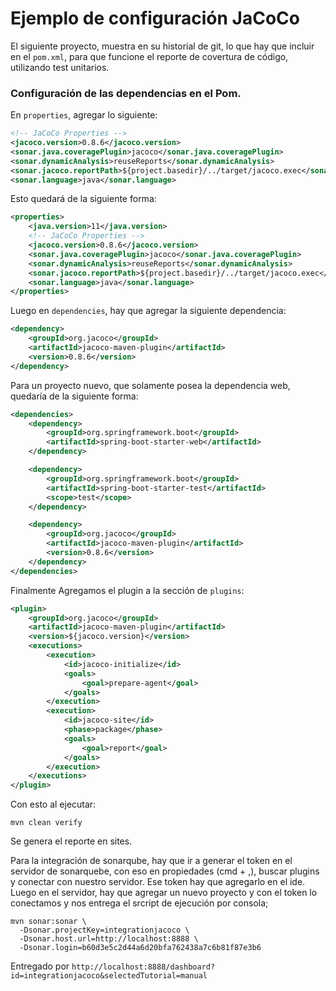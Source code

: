 # Ejemplo de configuración JaCoCo

El siguiente proyecto, muestra en su historial de git, lo que hay que incluir en el `pom.xml`, para que funcione el reporte de covertura de código, utilizando test unitarios.

### Configuración de las dependencias en el Pom.

En `properties`, agregar lo siguiente:

```xml
<!-- JaCoCo Properties -->
<jacoco.version>0.8.6</jacoco.version>
<sonar.java.coveragePlugin>jacoco</sonar.java.coveragePlugin>
<sonar.dynamicAnalysis>reuseReports</sonar.dynamicAnalysis>
<sonar.jacoco.reportPath>${project.basedir}/../target/jacoco.exec</sonar.jacoco.reportPath>
<sonar.language>java</sonar.language>
```

Esto quedará de la siguiente forma:

```xml
<properties>
    <java.version>11</java.version>
    <!-- JaCoCo Properties -->
    <jacoco.version>0.8.6</jacoco.version>
    <sonar.java.coveragePlugin>jacoco</sonar.java.coveragePlugin>
    <sonar.dynamicAnalysis>reuseReports</sonar.dynamicAnalysis>
    <sonar.jacoco.reportPath>${project.basedir}/../target/jacoco.exec</sonar.jacoco.reportPath>
    <sonar.language>java</sonar.language>
</properties>
```

Luego en `dependencies`, hay que agregar la siguiente dependencia:

```xml
<dependency>
    <groupId>org.jacoco</groupId> 
    <artifactId>jacoco-maven-plugin</artifactId>
    <version>0.8.6</version>
</dependency>
```

Para un proyecto nuevo, que solamente posea la dependencia web, quedaría de la siguiente forma:

```xml
<dependencies>
    <dependency>
        <groupId>org.springframework.boot</groupId>
        <artifactId>spring-boot-starter-web</artifactId>
    </dependency>

    <dependency>
        <groupId>org.springframework.boot</groupId>
        <artifactId>spring-boot-starter-test</artifactId>
        <scope>test</scope>
    </dependency>

    <dependency>
        <groupId>org.jacoco</groupId>
        <artifactId>jacoco-maven-plugin</artifactId>
        <version>0.8.6</version>
    </dependency>
</dependencies>
```

Finalmente Agregamos el plugin a la sección de `plugins`:

```xml
<plugin>
    <groupId>org.jacoco</groupId>
    <artifactId>jacoco-maven-plugin</artifactId>
    <version>${jacoco.version}</version>
    <executions>
        <execution>
            <id>jacoco-initialize</id>
            <goals>
                <goal>prepare-agent</goal>
            </goals>
        </execution>
        <execution>
            <id>jacoco-site</id>
            <phase>package</phase>
            <goals>
                <goal>report</goal>
            </goals>
        </execution>
    </executions>
</plugin>
```

Con esto al ejecutar:

```shell
mvn clean verify
```
Se genera el reporte en sites.

Para la integración de sonarqube, hay que ir a generar el token en el servidor de sonarquebe, con eso en propiedades (cmd + ,), buscar plugins y conectar con nuestro servidor. Ese token hay que agregarlo en el ide. Luego en el servidor, hay que agregar un nuevo proyecto y con el token lo conectamos y nos entrega el srcript de ejecución por consola;

```shell
mvn sonar:sonar \
  -Dsonar.projectKey=integrationjacoco \
  -Dsonar.host.url=http://localhost:8888 \
  -Dsonar.login=b60d3e5c2d44a6d20bfa762438a7c6b81f87e3b6
```
Entregado por `http://localhost:8888/dashboard?id=integrationjacoco&selectedTutorial=manual`

